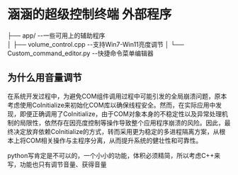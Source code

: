 # 涵涵的超级控制终端   外部程序


├── app/                  --一些可用上的辅助程序         
│   ├── volume_control.cpp          --支持Win7-Win11亮度调节 
│   └── Custom_command_editor.py     --快捷命令菜单编辑器  

## 为什么用音量调节
在系统开发过程中，为避免COM组件调用过程中可能引发的全局崩溃问题，原本考虑使用CoInitialize来初始化COM库以确保线程安全。然而，在实际应用中发现，即便正确调用了CoInitialize，由于COM对象本身的不稳定性以及异常处理机制的局限性，依然存在因亮度控制等操作导致整个应用程序崩溃的风险。因此，最终决定放弃依赖CoInitialize的方式，转而采用更为稳定的多进程隔离方案，从根本上将COM相关操作与主程序分离，从而提升系统的健壮性和可靠性。

python写肯定是不可以的，一个小小的功能，体积必须精简，所以考虑C++来写，功能也只有调节音量、获得音量


